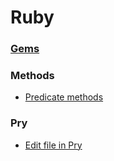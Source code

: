 # Ruby

### [Gems](https://github.com/ogirginc/Notes/tree/master/lib/Ruby/Gem)

### Methods

* [Predicate methods](https://github.com/ogirginc/Notes/blob/master/lib/Ruby/Methods/predicate-methods.md)

### Pry

* [Edit file in Pry](https://github.com/ogirginc/Notes/blob/master/lib/Ruby/Pry.md)
